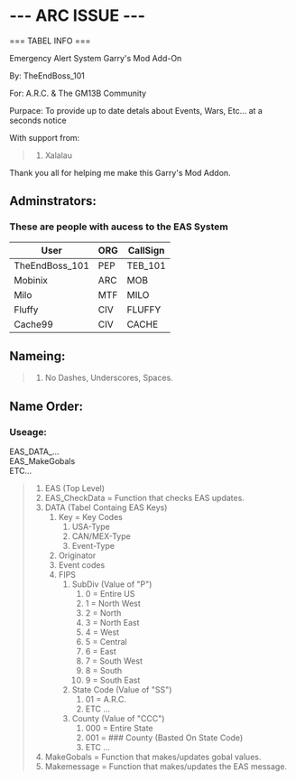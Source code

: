 # --- ARC ISSUE ---  

=== TABEL INFO ===  

Emergency Alert System Garry's Mod Add-On  

By: TheEndBoss_101  

For: A.R.C. & The GM13B Community  

Purpace: To provide up to date detals about Events, Wars, Etc... at a seconds notice  

With support from:  

>    1. Xalalau  

Thank you all for helping me make this Garry's Mod Addon.  
  
## Adminstrators:  

### These are people with aucess to the EAS System  

| User | ORG | CallSign |
| ----------- | ----------- | ----------- |
| TheEndBoss_101 | PEP | TEB_101 |
| Mobinix | ARC | MOB |
| Milo | MTF | MILO |
| Fluffy | CIV | FLUFFY |
| Cache99 | CIV | CACHE |

## Nameing:  

>    1. No Dashes, Underscores, Spaces.  

## Name Order:  

### Useage: 

EAS_DATA_...  
EAS_MakeGobals  
ETC...  

>   1. EAS (Top Level)
>   2. EAS_CheckData = Function that checks EAS updates.
>   3. DATA (Tabel Containg EAS Keys)
>       1. Key = Key Codes
>           1. USA-Type
>           2. CAN/MEX-Type
>           3. Event-Type
>       2. Originator
>       3. Event codes
>       4. FIPS
>           1. SubDiv (Value of "P")
>               1. 0 = Entire US
>               2. 1 = North West
>               3. 2 = North
>               4. 3 = North East
>               5. 4 = West
>               6. 5 = Central
>               7. 6 = East
>               8. 7 = South West
>               9. 8 = South
>               10. 9 = South East
>           2. State Code (Value of "SS")
>               1. 01 = A.R.C.
>               2. ETC ...
>           3. County (Value of "CCC")
>               1. 000 = Entire State
>               2. 001 = ### County (Basted On State Code)
>               3. ETC ...
>   4. MakeGobals = Function that makes/updates gobal values.
>   5. Makemessage = Function that makes/updates the EAS message.